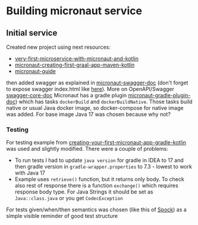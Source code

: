 # Building micronaut service

## Initial service
Created new project using next resources:

 * [very-first-microservice-with-micronaut-and-kotlin](https://medium.com/reverse-engineering/creating-your-very-first-microservice-with-micronaut-and-kotlin-9be6be4a58d5)
 * [micronaut-creating-first-graal-app-maven-kotlin](https://guides.micronaut.io/latest/micronaut-creating-first-graal-app-maven-kotlin.html)
 * [micronaut-guide](https://docs.micronaut.io/latest/guide/#creatingServer)

then added swagger as explained in [micronaut-swagger-doc](https://micronaut-projects.github.io/micronaut-openapi/latest/guide/index.html) 
(don't forget to expose swagger index.html like [here](https://micronaut-projects.github.io/micronaut-openapi/latest/guide/index.html#exposingSwaggerOutput)).
More on OpenAPI/Swagger [swagger-core-doc](https://github.com/swagger-api/swagger-core/wiki/Swagger-2.X---Getting-started)
Micronaut has a gradle plugin [micronaut-gradle-plugin-doc](https://micronaut-projects.github.io/micronaut-gradle-plugin/latest/)) which has tasks `dockerBuild` and `dockerBuildNative`.
Those tasks build native or usual Java docker image, so docker-compose for native image was added. For base image Java 17 was chosen because why not?

### Testing 
For testing example from [creating-your-first-micronaut-app-gradle-kotlin](https://guides.micronaut.io/latest/creating-your-first-micronaut-app-gradle-kotlin.html)
was used and slightly modified. There were a couple of problems:

 * To run tests I had to update `java version` for gradle in IDEA to 17 and then gradle version in `gradle-wrapper.properties` to 7.3 - lowest to work with Java 17
 * Example uses `retrieve()` function, but it returns only body. To check also rest of response there is a function `exchange()` which requires response body type. 
For Java Strings it should be set as `Java::class.java` or you get `CodecException`

For tests given/when/then semantics was chosen (like this of [Spock](https://github.com/spockframework/spock)) as a simple visible reminder of good test structure 